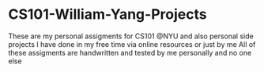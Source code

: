 # CS101-William-Yang-Projects

These are my personal assigments for CS101 @NYU and also personal side projects I have done in my free time via online resources or just by me
All of these assigments are handwritten and tested by me personally and no one else
